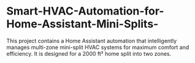 # Smart-HVAC-Automation-for-Home-Assistant-Mini-Splits-
This project contains a Home Assistant automation that intelligently manages multi-zone mini-split HVAC systems for maximum comfort and efficiency.   It is designed for a 2000 ft² home split into two zones.
